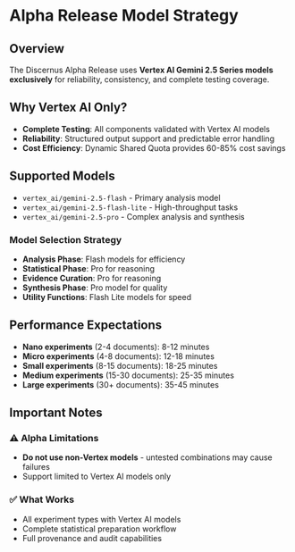 # Alpha Release Model Strategy

## Overview

The Discernus Alpha Release uses **Vertex AI Gemini 2.5 Series models exclusively** for reliability, consistency, and complete testing coverage.

## Why Vertex AI Only?

- **Complete Testing**: All components validated with Vertex AI models
- **Reliability**: Structured output support and predictable error handling
- **Cost Efficiency**: Dynamic Shared Quota provides 60-85% cost savings

## Supported Models

- `vertex_ai/gemini-2.5-flash` - Primary analysis model
- `vertex_ai/gemini-2.5-flash-lite` - High-throughput tasks
- `vertex_ai/gemini-2.5-pro` - Complex analysis and synthesis

### Model Selection Strategy

- **Analysis Phase**: Flash models for efficiency
- **Statistical Phase**: Pro for reasoning
- **Evidence Curation**: Pro for reasoning
- **Synthesis Phase**: Pro model for quality
- **Utility Functions**: Flash Lite models for speed

## Performance Expectations

- **Nano experiments** (2-4 documents): 8-12 minutes
- **Micro experiments** (4-8 documents): 12-18 minutes  
- **Small experiments** (8-15 documents): 18-25 minutes
- **Medium experiments** (15-30 documents): 25-35 minutes
- **Large experiments** (30+ documents): 35-45 minutes

## Important Notes

### ⚠️ Alpha Limitations

- **Do not use non-Vertex models** - untested combinations may cause failures
- Support limited to Vertex AI models only

### ✅ What Works

- All experiment types with Vertex AI models
- Complete statistical preparation workflow
- Full provenance and audit capabilities
